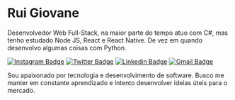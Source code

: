 # Rui Giovane 

Desenvolvedor Web Full-Stack, na maior parte do tempo atuo com C#, mas tenho estudado Node JS, React e React Native.
De vez em quando desenvolvo algumas coisas com Python.

[![Instagram Badge](https://img.shields.io/badge/-@ruigiovanes-%20?style=flat-square&logo=Instagram&logoColor=white&link=https://instagram.com/ruigiovanes)](https://instagram.com/ruigiovanes) 
[![Twitter Badge](https://img.shields.io/badge/-@ruigiovane-%20?style=flat-square&logo=twitter&logoColor=white&link=https://twitter.com/ruigiovane)](https://twitter.com/ruigiovane) 
[![Linkedin Badge](https://img.shields.io/badge/-@ruigiovane-%20?style=flat-square&logo=Linkedin&logoColor=white&link=https://www.linkedin.com/in/ruigiovanes/)](https://www.linkedin.com/in/ruigiovanes/) 
[![Gmail Badge](https://img.shields.io/badge/-@ruigiovane-%20?style=flat-square&logo=Gmail&logoColor=white&link=mailto:ruigiovane@gmail.com)](mailto:ruigiovane@gmail.com)

Sou apaixonado por tecnologia e desenvolvimento de software. Busco me manter em constante aprendizado e intento desenvolver ideias úteis para o mercado.
